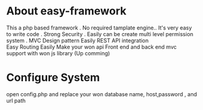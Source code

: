 # About easy-framework

This a php based framework . 
No required tamplate engine.. 
It's very easy to write code . 
Strong Security . 
Easily can be create multi level permission system . 
MVC Design pattern 
Easily REST API integration  
Easy Routing 
Easily Make your won api 
Front  end and back end mvc support with won js library (Up comming) 
 

# Configure System 

open config.php 
and replace your won database name, host,password , and url path

